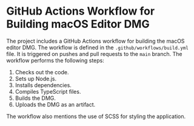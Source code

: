 # GitHub Actions Workflow for Building macOS Editor DMG

The project includes a GitHub Actions workflow for building the macOS editor DMG. The workflow is defined in the `.github/workflows/build.yml` file. It is triggered on pushes and pull requests to the `main` branch. The workflow performs the following steps:

1. Checks out the code.
2. Sets up Node.js.
3. Installs dependencies.
4. Compiles TypeScript files.
5. Builds the DMG.
6. Uploads the DMG as an artifact.

The workflow also mentions the use of SCSS for styling the application.
